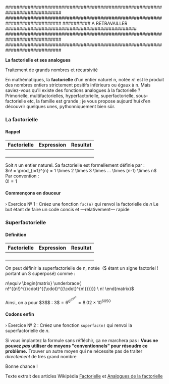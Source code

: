 ############################################################################
############################################################################
##########   A RETRAVAILLER  ###############################################
############################################################################
############################################################################


**La factorielle et ses analogues**

Traitement de grands nombres et récursivité


En mathématiques, la **factorielle** d'un entier naturel n, notée $n!$ est le produit des nombres entiers strictement positifs inférieurs ou égaux à n. Mais saviez-vous qu'il existe des fonctions analogues à la factorielle ? Primorielle, multifactorielles, hyperfactorielle, superfactorielle, sous-factorielle etc, la famille est grande ; je vous propose aujourd'hui d'en découvrir quelques unes, pythonniquement bien sûr.  

### La factorielle

#### Rappel


<table>

<thead>

<tr>

<th>Factorielle</th>

<th>Expression</th>

<th>Resultat</th>

</tr>

</thead>

<tbody>

<tr>

<td><math>\(1!\)</math></td>

<td><math>\(1\)</math></td>

<td><math>\(1\)</math></td>

</tr>

<tr>

<td><math>\(2!\)</math></td>

<td><math>\(1 \times 2\)</math></td>

<td><math>\(2\)</math></td>

</tr>

<tr>

<td><math>\(3!\)</math></td>

<td><math>\(1 \times 2 \times 3\)</math></td>

<td><math>\(6\)</math></td>

</tr>

<tr>

<td><math>\(...\)</math></td>

<td><math>\(...\)</math></td>

<td><math>\(...\)</math></td>

</tr>

</tbody>

</table>


Soit $n$ un entier naturel. Sa factorielle est formellement définie par :  
$n! = \prod_{i=1}^{n} = 1 \times 2 \times 3 \times ... \times (n-1) \times n$
Par convention :  
$0! = 1$  

#### Commençons en douceur

› Exercice № 1 : Créez une fonction `fac(n)` qui renvoi la factorielle de $n$ Le but étant de faire un code concis et —relativement— rapide  

### Superfactorielle

#### Définition

<div>

<table>

<thead>

<tr>

<th>Factorielle</th>

<th>Expression</th>

<th>Resultat</th>

</tr>

</thead>

<tbody>

<tr>

<td><math>\(1\$\\)</math></td>

<td><math>\(1\)</math></td>

<td><math>\(1\)</math></td>

</tr>

<tr>

<td><math>\(2\$\\)</math></td>

<td><math>\(2^2\)</math></td>

<td><math>\(6\)</math></td>

</tr>

<tr>

<td><math>\(3\$\\)</math></td>

<td><math>\(6^{6^{6^{6^{6^6}}}}\)</math></td>

<td><math>\(8.02\times 10^{6050}\)</math></td>

</tr>

<tr>

<td><math>\(...\)</math></td>

<td><math>\(...\)</math></td>

<td><math>\(...\)</math></td>

</tr>

</tbody>

</table>

</div>

On peut définir la superfactorielle de n, notée <math>\(n\$\\)</math> ($ étant un signe factoriel ! portant un S superposé) comme :  

$n$\equiv \begin{matrix} \underbrace{ n!^{{n!}^{{\cdot}^{{\cdot}^{{\cdot}^{n!}}}}}} \\ n! \end{matrix}$ 

Ainsi, on a pour $3\$\$ :
$3\$= 6^{6^{6^{6^{6^6}}}} \!= 8.02\times 10^{6050}$  

#### Codons enfin

› Exercice № 2 : Créez une fonction `superfac(n)` qui renvoi la superfactorielle de $n$.  

Si vous implantez la formule sans réfléchir, ça ne marchera pas : **Vous ne pouvez *pas* utiliser de moyens "conventionnels" pour résoudre ce problème.** Trouver un autre moyen qui ne nécessite pas de traiter *directement* de très grand nombre

Bonne chance !  

Texte extrait des articles Wikipédia [Factorielle](https://fr.wikipedia.org/wiki/Factorielle) et [Analogues de la factorielle](https://fr.wikipedia.org/wiki/Analogues_de_la_factorielle)